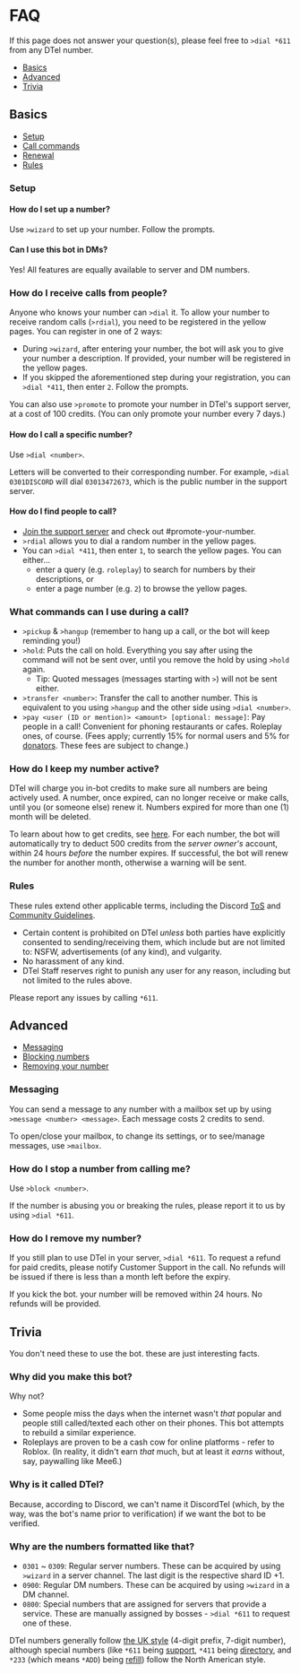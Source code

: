 # FAQ
If this page does not answer your question(s), please feel free to `>dial *611` from any DTel number.

* [Basics](#basics)
* [Advanced](#advanced)
* [Trivia](#trivia)

## Basics
* [Setup](#setup)
* [Call commands](#what-commands-can-i-use-during-a-call)
* [Renewal](#how-do-i-keep-my-number-alive)
* [Rules](#rules)

### Setup
#### How do I set up a number?
Use `>wizard` to set up your number. Follow the prompts.

#### Can I use this bot in DMs?
Yes! All features are equally available to server and DM numbers.

### How do I receive calls from people?
Anyone who knows your number can `>dial` it. To allow your number to receive random calls (`>rdial`), you need to be registered in the yellow pages. You can register in one of 2 ways:

* During `>wizard`, after entering your number, the bot will ask you to give your number a description. If provided, your number will be registered in the yellow pages.
* If you skipped the aforementioned step during your registration, you can `>dial *411`, then enter `2`. Follow the prompts.

You can also use `>promote` to promote your number in DTel's support server, at a cost of 100 credits. (You can only promote your number every 7 days.)

#### How do I call a specific number?
Use `>dial <number>`.

Letters will be converted to their corresponding number. For example, `>dial 0301DISCORD` will dial `03013472673`, which is the public number in the support server.

#### How do I find people to call?
* [Join the support server](https://discord.gg/RN7pxrB) and check out #promote-your-number.
* `>rdial` allows you to dial a random number in the yellow pages.
* You can `>dial *411`, then enter `1`, to search the yellow pages. You can either...
  * enter a query (e.g. `roleplay`) to search for numbers by their descriptions, or
  * enter a page number (e.g. `2`) to browse the yellow pages.

### What commands can I use during a call?
* `>pickup` & `>hangup` (remember to hang up a call, or the bot will keep reminding you!)
* `>hold`: Puts the call on hold. Everything you say after using the command will not be sent over, until you remove the hold by using `>hold` again.
  * Tip: Quoted messages (messages starting with `>`) will not be sent either.
* `>transfer <number>`: Transfer the call to another number. This is equivalent to you using `>hangup` and the other side using `>dial <number>`.
* `>pay <user (ID or mention)> <amount> [optional: message]`: Pay people in a call! Convenient for phoning restaurants or cafes. Roleplay ones, of course. (Fees apply; currently 15% for normal users and 5% for [donators](./VIP-Numbers). These fees are subject to change.)

### How do I keep my number active?
DTel will charge you in-bot credits to make sure all numbers are being actively used. A number, once expired, can no longer receive or make calls, until you
(or someone else) renew it. Numbers expired for more than one (1) month will be deleted.

To learn about how to get credits, see [here](./Payment). For each number, the bot will automatically try to deduct 500 credits from the *server owner's* account, within 24 hours *before* the number expires. If successful, the bot will renew the number for another month, otherwise a warning will be sent.

### Rules
These rules extend other applicable terms, including the Discord [ToS](https://discord.com/terms) and [Community Guidelines](https://discord.com/guidelines).

* Certain content is prohibited on DTel *unless* both parties have explicitly consented to sending/receiving them, which include but are not limited to: NSFW, advertisements (of any kind), and vulgarity.
* No harassment of any kind.
* DTel Staff reserves right to punish any user for any reason, including but not limited to the rules above.

Please report any issues by calling `*611`.

## Advanced
* [Messaging](#messaging)
* [Blocking numbers](#how-do-i-stop-a-number-from-calling-me)
* [Removing your number](#how-do-i-remove-my-number)

### Messaging
You can send a message to any number with a mailbox set up by using `>message <number> <message>`. Each message costs 2 credits to send.

To open/close your mailbox, to change its settings, or to see/manage messages, use `>mailbox`.

### How do I stop a number from calling me?
Use `>block <number>`.

If the number is abusing you or breaking the rules, please report it to us by using `>dial *611`.

### How do I remove my number?
If you still plan to use DTel in your server, `>dial *611`. To request a refund for paid credits, please notify Customer Support in the call. No refunds will be issued if there is less than a month left before the expiry.

If you kick the bot. your number will be removed within 24 hours. No refunds will be provided.

## Trivia
You don't need these to use the bot. these are just interesting facts.

### Why did you make this bot?
Why not?

* Some people miss the days when the internet wasn't *that* popular and people still called/texted each other on their  phones. This bot attempts to rebuild a similar experience.
* Roleplays are proven to be a cash cow for online platforms - refer to Roblox. (In reality, it didn't earn *that* much, but at least it *earns* without, say, paywalling like Mee6.)

### Why is it called DTel?
Because, according to Discord, we can't name it DiscordTel (which, by the way, was the bot's name prior to verification) if we want the bot to be verified.

### Why are the numbers formatted like that?
* `0301` ~ `0309`: Regular server numbers. These can be acquired by using `>wizard` in a server channel. The last digit is the respective shard ID +1.
* `0900`: Regular DM numbers. These can be acquired by using `>wizard` in a DM channel.
* `0800`: Special numbers that are assigned for servers that provide a service. These are manually assigned by bosses - `>dial *611` to request one of these.

DTel numbers generally follow [the UK style](https://en.wikipedia.org/wiki/Telephone_numbers_in_the_United_Kingdom#Three-digit_area_codes) (4-digit prefix, 7-digit number), although special numbers (like `*611` being [support](https://en.wikipedia.org/wiki/6-1-1), `*411` being [directory](https://en.wikipedia.org/wiki/4-1-1), and `*233` (which means `*ADD`) being [refill](https://www.t-mobile.com/support/plans-features/self-service-short-codes#thirdheading)) follow the North American style.

<script data-goatcounter="https://dtel.goatcounter.com/count"
        async src="//gc.zgo.at/count.js"></script>

